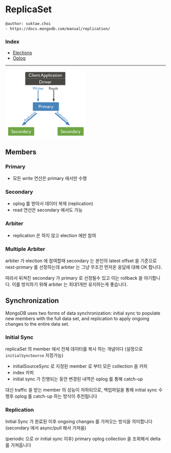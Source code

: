 # ReplicaSet

```
@author: suktae.choi
- https://docs.mongodb.com/manual/replication/
```

### Index
- [Elections](elections)
- [Oplog](oplog)

***

<img src="1.png" width="50%"/>

## Members
### Primary
- 모든 write 연산은 primary 에서만 수행

### Secondary
- oplog 를 받아서 데이터 복제 (replication)
- read 연산은 secondary 에서도 가능

### Arbiter
- replication 은 하지 않고 election 에만 참여

### Multiple Arbiter
arbiter 가 election 에 참여할때 secondary 는 본인의 latest offset 을 기준으로 next-primary 를 선정하는데 arbiter 는 그냥 무조건 먼저온 응답에 대해 OK 합니다.

따라서 뒤쳐진 secondary 가 primary 로 선정될수 있고 이는 rollback 을 야기합니다. 이를 방지하기 위해 arbiter 는 최대1개만 유지하는게 좋습니다.

## Synchronization
MongoDB uses two forms of data synchronization: initial sync to populate new members with the full data set, and replication to apply ongoing changes to the entire data set.

### Initial Sync
replicaSet 의 member 에서 전체 데이터를 복사 하는 개념이다 (설정으로 `initialSyncSource` 지정가능)

- initialSourceSync 로 지정된 member 로 부터 모든 collection 을 카피
- index 카피
- initial sync 가 진행되는 동안 변경된 내역은 oplog 를 통해 catch-up

대신 traffic 을 받는 member 의 성능이 저하되므로, 백업파일을 통해 initial sync 수행후 oplog 를 catch-up 하는 방식이 추천됩니다

### Replication
Initial Sync 가 완료된 이후 ongoing changes 를 가져오는 방식을 의미합니다 (secondary 에서 async/pull 해서 가져옴)

(periodic 으로 or initial sync 이후) primary oplog collection 을 조회해서 delta 를 가져옵니다
